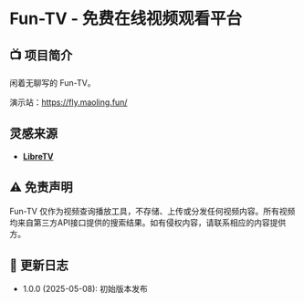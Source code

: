 # Fun-TV - 免费在线视频观看平台

## 📺 项目简介

闲着无聊写的 Fun-TV。

演示站：https://fly.maoling.fun/

## 灵感来源

- **[LibreTV](https://github.com/LibreSpark/LibreTV)**  

## ⚠️ 免责声明

Fun-TV 仅作为视频查询播放工具，不存储、上传或分发任何视频内容。所有视频均来自第三方API接口提供的搜索结果。如有侵权内容，请联系相应的内容提供方。

## 🔄 更新日志

- 1.0.0 (2025-05-08): 初始版本发布
